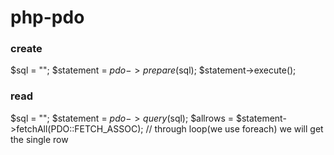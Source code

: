 # php-pdo

### create
  
  $sql = "";
  $statement = $pdo->prepare($sql);
  $statement->execute();
  
### read
  
  $sql = "";
  $statement = $pdo->query($sql);
  $allrows = $statement->fetchAll(PDO::FETCH_ASSOC); // through loop(we use foreach) we will get the single row
 
